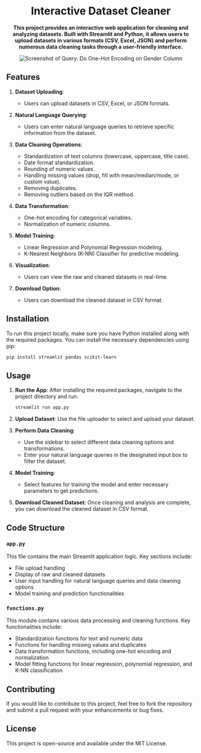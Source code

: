 <h1 align="center">Interactive Dataset Cleaner</h1>

<p align="center"><strong>This project provides an interactive web application for cleaning and analyzing datasets. Built with Streamlit and Python, it allows users to upload datasets in various formats (CSV, Excel, JSON) and perform numerous data cleaning tasks through a user-friendly interface.</strong></p>
<div style="display: flex; justify-content: center; align-items:center; width: 100%;">
<img src="https://github.com/user-attachments/assets/fb5f02b9-eaac-442e-a1b7-bab0739fb7ee" alt="Screenshot of Query: Do One-Hot Encoding on Gender Column" align="center">
</div>


## Features

1. **Dataset Uploading**:
   - Users can upload datasets in CSV, Excel, or JSON formats.

2. **Natural Language Querying**:
   - Users can enter natural language queries to retrieve specific information from the dataset.

3. **Data Cleaning Operations**:
   - Standardization of text columns (lowercase, uppercase, title case).
   - Date format standardization.
   - Rounding of numeric values.
   - Handling missing values (drop, fill with mean/median/mode, or custom value).
   - Removing duplicates.
   - Removing outliers based on the IQR method.
   
4. **Data Transformation**:
   - One-hot encoding for categorical variables.
   - Normalization of numeric columns.

5. **Model Training**:
   - Linear Regression and Polynomial Regression modeling.
   - K-Nearest Neighbors (K-NN) Classifier for predictive modeling.

6. **Visualization**:
   - Users can view the raw and cleaned datasets in real-time.

7. **Download Option**:
   - Users can download the cleaned dataset in CSV format.

## Installation

To run this project locally, make sure you have Python installed along with the required packages. You can install the necessary dependencies using pip:

```bash
pip install streamlit pandas scikit-learn
```

## Usage

1. **Run the App**:
   After installing the required packages, navigate to the project directory and run:

   ```bash
   streamlit run app.py
   ```

2. **Upload Dataset**:
   Use the file uploader to select and upload your dataset.

3. **Perform Data Cleaning**:
   - Use the sidebar to select different data cleaning options and transformations.
   - Enter your natural language queries in the designated input box to filter the dataset.
   
4. **Model Training**:
   - Select features for training the model and enter necessary parameters to get predictions.

5. **Download Cleaned Dataset**:
   Once cleaning and analysis are complete, you can download the cleaned dataset in CSV format.

## Code Structure

### `app.py`
This file contains the main Streamlit application logic. Key sections include:
- File upload handling
- Display of raw and cleaned datasets
- User input handling for natural language queries and data cleaning options
- Model training and prediction functionalities

### `functions.py`
This module contains various data processing and cleaning functions. Key functionalities include:
- Standardization functions for text and numeric data
- Functions for handling missing values and duplicates
- Data transformation functions, including one-hot encoding and normalization
- Model fitting functions for linear regression, polynomial regression, and K-NN classification

## Contributing

If you would like to contribute to this project, feel free to fork the repository and submit a pull request with your enhancements or bug fixes.

## License

This project is open-source and available under the MIT License.
